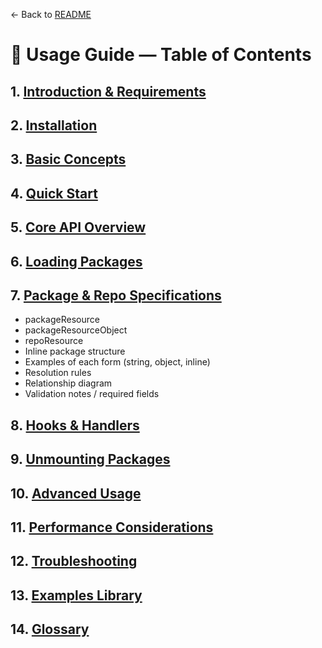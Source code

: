 ← Back to [README](../../README.md)

# 📘 Usage Guide — Table of Contents

## 1. [Introduction & Requirements](INTRODUCTION.md)

## 2. [Installation](INSTALLATION.md)

## 3. [Basic Concepts](BASIC_CONCEPTS.md)

## 4. [Quick Start](QUICK_START.md)

## 5. [Core API Overview](CORE_API_OVERVIEW.md)

## 6. [Loading Packages](LOADING_PACKAGES.md)

## 7. [Package & Repo Specifications](PACKAGE_SPECIFICATIONS.md)

* packageResource
* packageResourceObject
* repoResource
* Inline package structure
* Examples of each form (string, object, inline)
* Resolution rules
* Relationship diagram
* Validation notes / required fields

## 8. [Hooks & Handlers](HOOKS_AND_HANDLERS.md)

## 9. [Unmounting Packages](UNMOUNTING_PACKAGES.md)

## 10. [Advanced Usage](ADVANCED_USAGE.md)

## 11. [Performance Considerations](PERFORMANCE.md)

## 12. [Troubleshooting](TROUBLESHOOTING.md)

## 13. [Examples Library](EXAMPLES_LIBRARY.md)

## 14. [Glossary](GLOSSARY.md)
